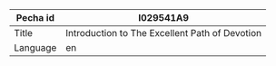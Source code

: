 |Pecha id | I029541A9
| --- | --- 
|Title | Introduction to The Excellent Path of Devotion 
|Language | en